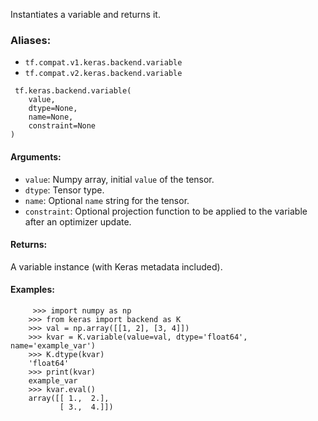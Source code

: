
Instantiates a variable and returns it.
### Aliases:
- `tf.compat.v1.keras.backend.variable`
- `tf.compat.v2.keras.backend.variable`

```
 tf.keras.backend.variable(
    value,
    dtype=None,
    name=None,
    constraint=None
)
```
#### Arguments:
- `value`: Numpy array, initial `value` of the tensor.
- `dtype`: Tensor type.
- `name`: Optional `name` string for the tensor.
- `constraint`: Optional projection function to be applied to the variable after an optimizer update.
#### Returns:

A variable instance (with Keras metadata included).
#### Examples:

```
     >>> import numpy as np
    >>> from keras import backend as K
    >>> val = np.array([[1, 2], [3, 4]])
    >>> kvar = K.variable(value=val, dtype='float64', name='example_var')
    >>> K.dtype(kvar)
    'float64'
    >>> print(kvar)
    example_var
    >>> kvar.eval()
    array([[ 1.,  2.],
           [ 3.,  4.]])
```
